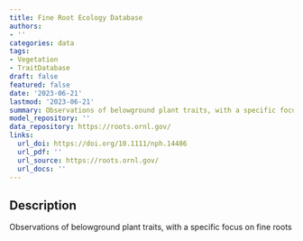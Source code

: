 ```yaml
---
title: Fine Root Ecology Database
authors:
- ''
categories: data
tags:
- Vegetation
- TraitDatabase
draft: false
featured: false
date: '2023-06-21'
lastmod: '2023-06-21'
summary: Observations of belowground plant traits, with a specific focus on fine roots
model_repository: ''
data_repository: https://roots.ornl.gov/
links:
  url_doi: https://doi.org/10.1111/nph.14486
  url_pdf: ''
  url_source: https://roots.ornl.gov/
  url_docs: ''
---
```


## Description

Observations of belowground plant traits, with a specific focus on fine roots

